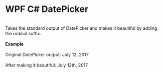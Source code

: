# WPF C# DatePicker <br>
<br>
Takes the standard output of DatePicker and makes it beautiful by adding the ordinal suffix.
<br>
<br>
<b>Example</b>
<br>
<br>
Original DatePicker output: July 12, 2017
<br>
<br>
After making it beautiful: July 12th, 2017

